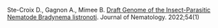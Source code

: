Ste-Croix D., Gagnon A., Mimee B. [Draft Genome of the Insect-Parasitic Nematode Bradynema listronoti](https://sciendo.com/article/10.2478/jofnem-2022-0047). Journal of Nematology. 2022;54(1)

